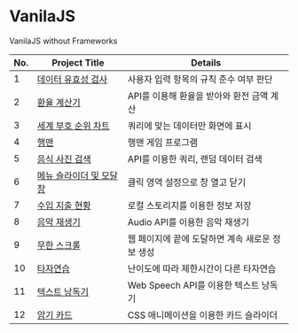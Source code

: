 # VanilaJS
VanilaJS without Frameworks

No. | Project Title | Details 
---|---|---|
1 | [데이터 유효성 검사](https://github.com/shinjh0305-jhshin/VanilaJS/tree/main/1.%20%EB%8D%B0%EC%9D%B4%ED%84%B0%20%EC%9C%A0%ED%9A%A8%EC%84%B1%20%EA%B2%80%EC%82%AC) | 사용자 입력 항목의 규칙 준수 여부 판단 | 
2 | [환율 계산기](https://github.com/shinjh0305-jhshin/VanilaJS/tree/main/2.%20%ED%99%98%EC%9C%A8%20%EA%B3%84%EC%82%B0%EA%B8%B0) | API를 이용해 환율을 받아와 환전 금액 계산
3 | [세계 부호 순위 차트](https://github.com/shinjh0305-jhshin/VanilaJS/tree/main/3.%20%EC%84%B8%EA%B3%84%20%EB%B6%80%ED%98%B8%20%EC%88%9C%EC%9C%84%20%EC%B0%A8%ED%8A%B8) | 쿼리에 맞는 데이터만 화면에 표시
4 | [행맨](https://github.com/shinjh0305-jhshin/VanilaJS/tree/main/4.%20%ED%96%89%EB%A7%A8) | 행맨 게임 프로그램
5 | [음식 사진 검색](https://github.com/shinjh0305-jhshin/VanilaJS/tree/main/5.%20%EC%9D%8C%EC%8B%9D%20%EC%82%AC%EC%A7%84%20%EA%B2%80%EC%83%89) | API를 이용한 쿼리, 랜덤 데이터 검색
6 | [메뉴 슬라이더 및 모달 창](https://github.com/shinjh0305-jhshin/VanilaJS/tree/main/6.%20%EB%A9%94%EB%89%B4%20%EC%8A%AC%EB%9D%BC%EC%9D%B4%EB%8D%94%20%EB%B0%8F%20%EB%AA%A8%EB%8B%AC%20%EC%B0%BD) | 클릭 영역 설정으로 창 열고 닫기
7 | [수입 지출 현황](https://github.com/shinjh0305-jhshin/VanilaJS/tree/main/7.%20%EC%88%98%EC%9E%85%EC%A7%80%EC%B6%9C%ED%98%84%ED%99%A9) | 로컬 스토리지를 이용한 정보 저장
8 | [음악 재생기](https://github.com/shinjh0305-jhshin/VanilaJS/tree/main/8.%20%EC%9D%8C%EC%95%85%20%EC%9E%AC%EC%83%9D%EA%B8%B0) | Audio API를 이용한 음악 재생기
9 | [무한 스크롤](https://github.com/shinjh0305-jhshin/VanilaJS/tree/main/9.%20%EB%AC%B4%ED%95%9C%20%EC%8A%A4%ED%81%AC%EB%A1%A4) | 웹 페이지에 끝에 도달하면 계속 새로운 정보 생성
10 | [타자연습](https://github.com/shinjh0305-jhshin/VanilaJS/tree/main/10.%20%ED%83%80%EC%9E%90%EC%97%B0%EC%8A%B5) | 난이도에 따라 제한시간이 다른 타자연습
11 | [텍스트 낭독기](https://github.com/shinjh0305-jhshin/VanilaJS/tree/main/11.%20%ED%85%8D%EC%8A%A4%ED%8A%B8%20%EB%82%AD%EB%8F%85%EA%B8%B0) | Web Speech API를 이용한 텍스트 낭독기
12 | [암기 카드](https://github.com/shinjh0305-jhshin/VanilaJS/tree/main/12.%20%EC%95%94%EA%B8%B0%20%EC%B9%B4%EB%93%9C) | CSS 애니메이션을 이용한 카드 슬라이더
